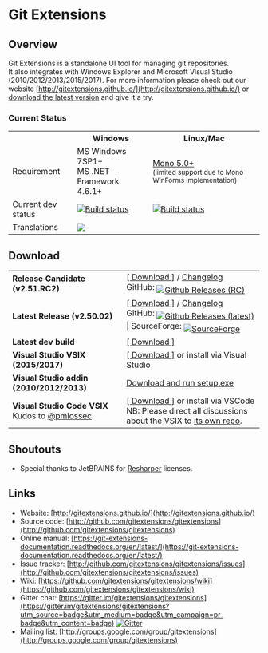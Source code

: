 # Git Extensions

 


## Overview

Git Extensions is a standalone UI tool for managing git repositories.<br />
It also integrates with Windows Explorer and Microsoft Visual Studio (2010/2012/2013/2015/2017). For more information please check out our website [http://gitextensions.github.io/](http://gitextensions.github.io/) or [download the latest version](https://github.com/gitextensions/gitextensions/releases/latest) and give it a try.

### Current Status

<table>
  <tr>
    <th>&nbsp;</th>
    <th>Windows</th>
    <th>Linux/Mac</th>
  </tr>
  <tr>
    <td>Requirement</td>
    <td>MS Windows 7SP1+ <br/>MS .NET Framework 4.6.1+</td>
    <td><a href="http://www.mono-project.com/download/">Mono 5.0+</a> <br /><small>(limited support due to Mono WinForms implementation)</s,all></td>
  </tr>
  <tr>
    <td>Current dev status</td>
    <td><a href="https://ci.appveyor.com/project/gitextensions/gitextensions/branch/master"><img alt="Build status" src="https://ci.appveyor.com/api/projects/status/yo5kw7sl6da8danr/branch/master?svg=true" style="max-width:100%;"></a></td>
    <td><a href="https://travis-ci.org/gitextensions/gitextensions"><img alt="Build status" src="https://travis-ci.org/gitextensions/gitextensions.svg?branch=master" style="max-width:100%;"></a></td>
  </tr>
  <tr>
    <td>Translations</td>
    <td colspan=2><a target="_blank" style="text-decoration:none; color:black; font-size:66%" href="https://www.transifex.com/projects/p/git-extensions" 
title="See more information on Transifex.com"><img src="https://ds0k0en9abmn1.cloudfront.net/static/charts/images/tx-logo-micro.646b0065fce6.png" ></a></td>
  </tr>

</table>


## Download

<table>
  <tr>
    <td><strong><font="red">Release Candidate (v2.51.RC2)</strong></td>
    <td><a href="https://github.com/gitextensions/gitextensions/releases/tag/v2.51.RC2">[ Download ]</a> / <a href="GitUI/Resources/ChangeLog.md#version-251rc2-14-jan-2018">Changelog</a> <br />
        GitHub: <a href="https://github.com/gitextensions/gitextensions/releases/2.51.RC2" rel="nofollow" style="vertical-align: -webkit-baseline-middle;"><img src="https://img.shields.io/github/downloads/gitextensions/gitextensions/v2.51.RC2/total.svg?maxAge=86400" alt="Github Releases (RC)"></a></td>
  </tr>
  <tr>
    <td><strong>Latest Release (v2.50.02)</strong></td>
    <td><a href="https://github.com/gitextensions/gitextensions/releases/latest">[ Download ]</a> / <a href="GitUI/Resources/ChangeLog.md#version-25002-06-september-2017">Changelog</a><br />
        GitHub: <a href="https://github.com/gitextensions/gitextensions/releases/latest" rel="nofollow" style="vertical-align: -webkit-baseline-middle;"><img src="https://img.shields.io/github/downloads/gitextensions/gitextensions/latest/total.svg?maxAge=86400" alt="Github Releases (latest)"></a> | SourceForge: <a href="https://sourceforge.net/projects/gitextensions/" rel="nofollow" style="vertical-align: -webkit-baseline-middle;"><img src="https://img.shields.io/sourceforge/dm/gitextensions.svg" alt="SourceForge"></a></td>
  </tr>
  <tr>
    <td><strong>Latest dev build</strong></td>
    <td><a href="https://ci.appveyor.com/project/gitextensions/gitextensions/branch/master/artifacts">[ Download ]</a></td>
  </tr>
  <tr>
    <td><strong>Visual Studio VSIX (2015/2017)</strong></td>
    <td><a href="https://marketplace.visualstudio.com/items?itemName=HenkWesthuis.GitExtensions">[ Download ]</a> or install via Visual Studio</td>
  </tr>
  <tr>
    <td><strong>Visual Studio addin (2010/2012/2013)</strong></td>
    <td><a href="https://github.com/gitextensions/gitextensions/releases/latest">Download and run setup.exe</a></td>
  </tr>
  <tr>
    <td><strong>Visual Studio Code VSIX</strong><br />Kudos to <a href="/pmiossec" class="author text-inherit">@pmiossec</a></td>
    <td><a href="https://marketplace.visualstudio.com/items?itemName=pmiossec.vscode-gitextensions">[ Download ]</a> or install via VSCode<br />
      NB: Please direct all discussions about the VSIX to <a href="https://github.com/pmiossec/vscode-gitextensions">its own repo</a>.</td>
  </tr></table>




## Shoutouts
 * Special thanks to JetBRAINS for [Resharper](https://www.jetbrains.com/resharper/) licenses.


## Links

* Website: [http://gitextensions.github.io/](http://gitextensions.github.io/)
* Source code: [http://github.com/gitextensions/gitextensions](http://github.com/gitextensions/gitextensions)
* Online manual: [https://git-extensions-documentation.readthedocs.org/en/latest/](https://git-extensions-documentation.readthedocs.org/en/latest/)
* Issue tracker: [http://github.com/gitextensions/gitextensions/issues](http://github.com/gitextensions/gitextensions/issues)
* Wiki: [https://github.com/gitextensions/gitextensions/wiki](https://github.com/gitextensions/gitextensions/wiki)
* Gitter chat: [https://gitter.im/gitextensions/gitextensions](https://gitter.im/gitextensions/gitextensions?utm_source=badge&utm_medium=badge&utm_campaign=pr-badge&utm_content=badge) [![Gitter](https://badges.gitter.im/Join%20Chat.svg)](https://gitter.im/gitextensions/gitextensions?utm_source=badge&utm_medium=badge&utm_campaign=pr-badge&utm_content=badge) 
* Mailing list: [http://groups.google.com/group/gitextensions](http://groups.google.com/group/gitextensions)

